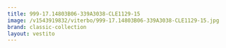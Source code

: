 ```yaml
---
title: 999-17.14803B06-339A3038-CLE1129-15
image: /v1543919832/viterbo/999-17.14803B06-339A3038-CLE1129-15.jpg
brand: classic-collection
layout: vestito
---
```

